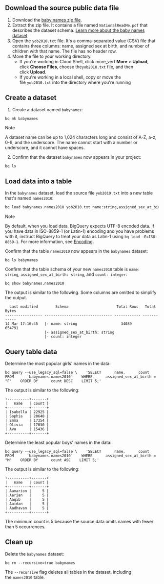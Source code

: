 
## Download the source public data file

1. Download the [baby names zip file](https://www.ssa.gov/OACT/babynames/names.zip).
2. Extract the zip file. It contains a file named `NationalReadMe.pdf` that describes the dataset schema. [Learn more about the baby names dataset](http://www.ssa.gov/OACT/babynames/background.html).
3. Open the `yob2010.txt` file. It's a comma-separated value (CSV) file that contains three columns: name, assigned sex at birth, and number of children with that name. The file has no header row.
4. Move the file to your working directory.
    - If you're working in Cloud Shell, click more_vert **More** > **Upload**, click **Choose Files**, choose the`yob2010.txt` file, and then click **Upload**.
    - If you're working in a local shell, copy or move the file `yob2010.txt` into the directory where you're running

## Create a dataset

1. Create a dataset named `babynames`:

```
bq mk babynames
```

> [!NOTE]
> A dataset name can be up to 1,024 characters long and consist of A-Z, a-z, 0-9, and the underscore. The name cannot start with a number or underscore, and it cannot have spaces.
> 

2. Confirm that the dataset `babynames` now appears in your project:

```bash
bq ls
```

## Load data into a table

In the `babynames` dataset, load the source file `yob2010.txt` into a new table that's named `names2010`:

```bash
bq load babynames.names2010 yob2010.txt name:string,assigned_sex_at_birth:string,count:integer
```

> [!NOTE]
> By default, when you load data, BigQuery expects UTF-8 encoded data. If you have data in ISO-8859-1 (or Latin-1) encoding and you have problems with it, instruct BigQuery to treat your data as Latin-1 using `bq load -E=ISO-8859-1`. For more information, see [Encoding](https://cloud.google.com/bigquery/docs/loading-data-cloud-storage-csv#encoding).

Confirm that the table `names2010` now appears in the `babynames` dataset:

```
bq ls babynames
```

Confirm that the table schema of your new `names2010` table is `name: string`, `assigned_sex_at_birth: string`, and `count: integer`:

```
bq show babynames.names2010
```

The output is similar to the following. Some columns are omitted to simplify the output.

```
  Last modified        Schema                      Total Rows   Total Bytes
----------------- ------------------------------- ------------ ------------
14 Mar 17:16:45   |- name: string                    34089       654791
                  |- assigned_sex_at_birth: string
                  |- count: integer
```

## Query table data

Determine the most popular girls' names in the data:

```
bq query --use_legacy_sql=false \    'SELECT      name,      count    FROM      `babynames.names2010`    WHERE      assigned_sex_at_birth = "F"    ORDER BY      count DESC    LIMIT 5;'
```

The output is similar to the following:

```
+----------+-------+
|   name   | count |
+----------+-------+
| Isabella | 22925 |
| Sophia   | 20648 |
| Emma     | 17354 |
| Olivia   | 17030 |
| Ava      | 15436 |
+----------+-------+
```

Determine the least popular boys' names in the data:

```
bq query --use_legacy_sql=false \    'SELECT      name,      count    FROM      `babynames.names2010`    WHERE      assigned_sex_at_birth = "M"    ORDER BY      count ASC    LIMIT 5;'
```

The output is similar to the following:

```
+----------+-------+
|   name   | count |
+----------+-------+
| Aamarion |     5 |
| Aarian   |     5 |
| Aaqib    |     5 |
| Aaidan   |     5 |
| Aadhavan |     5 |
+----------+-------+
```

The minimum count is 5 because the source data omits names with fewer than 5 occurrences.


## Clean up

Delete the `babynames` dataset:

```
bq rm --recursive=true babynames
```

The `--recursive` flag deletes all tables in the dataset, including the `names2010` table.